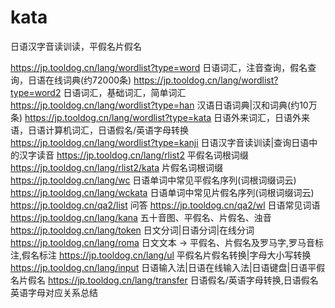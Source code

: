 # kata
日语汉字音读训读，平假名片假名

https://jp.tooldog.cn/lang/wordlist?type=word  日语词汇，注音查询，假名查询，日语在线词典(约72000条)
https://jp.tooldog.cn/lang/wordlist?type=word2  日语词汇，基础词汇，简单词汇
https://jp.tooldog.cn/lang/wordlist?type=han  汉语日语词典|汉和词典(约10万条)
https://jp.tooldog.cn/lang/wordlist?type=kata  日语外来词汇，日语外来语，日语计算机词汇，日语假名/英语字母转换
https://jp.tooldog.cn/lang/wordlist?type=kanji  日语汉字音读训读|查询日语中的汉字读音
https://jp.tooldog.cn/lang/rlist2  平假名词根词缀
https://jp.tooldog.cn/lang/rlist2/kata  片假名词根词缀
https://jp.tooldog.cn/lang/wc  日语单词中常见平假名序列(词根词缀词云)
https://jp.tooldog.cn/lang/wckata  日语单词中常见片假名序列(词根词缀词云)
https://jp.tooldog.cn/qa2/list  问答
https://jp.tooldog.cn/qa2/wl  日语常见词语
https://jp.tooldog.cn/lang/kana  五十音图、平假名、片假名、浊音
https://jp.tooldog.cn/lang/token  日文分词|日语分词|在线分词
https://jp.tooldog.cn/lang/roma  日文文本 → 平假名、片假名及罗马字,罗马音标注,假名标注
https://jp.tooldog.cn/lang/ul  平假名片假名转换|字母大小写转换
https://jp.tooldog.cn/lang/input  日语输入法|日语在线输入法|日语键盘|日语平假名片假名
https://jp.tooldog.cn/lang/transfer  日语假名/英语字母转换,日语假名英语字母对应关系总结
